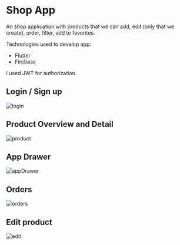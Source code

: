 # Shop App

An shop application with products that we can add, edit (only that we create), order, filter, add to favorites.

Technologies used to develop app:
- Flutter
- Firebase

I used JWT for authorization.

## Login / Sign up
![login](./shop_app_sc/login.png)

## Product Overview and Detail
![product](./shop_app_sc/product_detail.png)

## App Drawer
![appDrawer](./shop_app_sc/app_drawer.PNG)

## Orders
![orders](./shop_app_sc/orders.PNG)

## Edit product
![edit](./shop_app_sc/edit_product.PNG)
